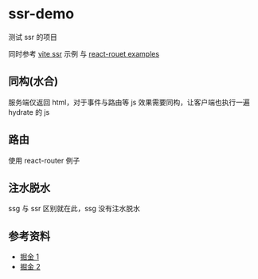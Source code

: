 # ssr-demo

测试 ssr 的项目

同时参考 [vite ssr](https://github.com/bluwy/create-vite-extra/tree/master/template-ssr-react-ts) 示例 与 [react-rouet examples](https://github.com/remix-run/react-router/tree/main/examples/ssr-data-router)

## 同构(水合)

服务端仅返回 html，对于事件与路由等 js 效果需要同构，让客户端也执行一遍 hydrate 的 js

## 路由

使用 react-router 例子

## 注水脱水

ssg 与 ssr 区别就在此，ssg 没有注水脱水

## 参考资料

- [掘金 1](https://juejin.cn/post/6844903943902855176)
- [掘金 2](https://juejin.cn/post/6844903881390964744)
